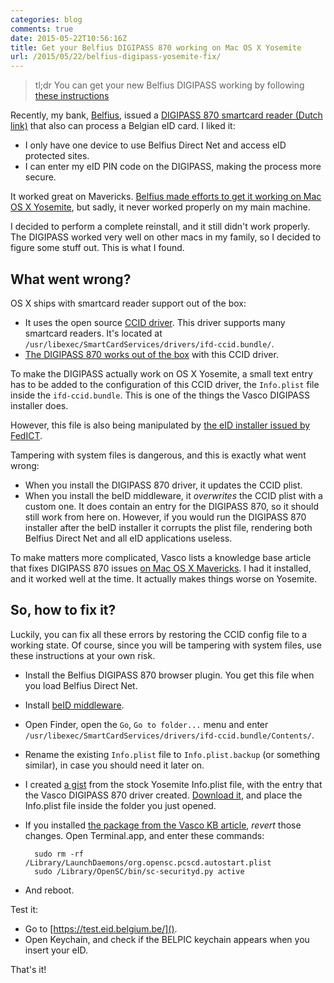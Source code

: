 ```yaml
---
categories: blog
comments: true
date: 2015-05-22T10:56:16Z
title: Get your Belfius DIGIPASS 870 working on Mac OS X Yosemite
url: /2015/05/22/belfius-digipass-yosemite-fix/
---
```


> tl;dr You can get your new Belfius DIGIPASS working by following [these instructions](#fix)

Recently, my bank, [Belfius](https://www.belfius.be/), issued a [DIGIPASS 870 smartcard reader (Dutch link)](https://www.belfius.be/retail/nl/zelf-bankieren/diensten/kaartlezer/index.aspx?firstWA=no) that also can process a Belgian eID card. I liked it:

* I only have one device to use Belfius Direct Net and access eID protected sites.
* I can enter my eID PIN code on the DIGIPASS, making the process more secure.

It worked great on Mavericks. [Belfius made efforts to get it working on Mac OS X Yosemite](https://twitter.com/belfiuscontact/status/540120080450068481), but sadly, it never worked properly on my main machine.

I decided to perform a complete reinstall, and it still didn't work properly. The DIGIPASS worked very well on other macs in my family, so I decided to figure some stuff out. This is what I found.

<!--more-->

## What went wrong?

OS X ships with smartcard reader support out of the box:

* It uses the open source [CCID driver](https://pcsclite.alioth.debian.org/ccid.html). This driver supports many smartcard readers. It's located at `/usr/libexec/SmartCardServices/drivers/ifd-ccid.bundle/`.
* [The DIGIPASS 870 works out of the box](https://pcsclite.alioth.debian.org/ccid/shouldwork.html#0x1A440x0870) with this CCID driver.

To make the DIGIPASS actually work on OS X Yosemite, a small text entry has to be added to the configuration of this CCID driver, the `Info.plist` file inside the `ifd-ccid.bundle`. This is one of the things the Vasco DIGIPASS installer does.

However, this file is also being manipulated by [the eID installer issued by FedICT](http://eid.belgium.be/en/using_your_eid/installing_the_eid_software/).

Tampering with system files is dangerous, and this is exactly what went wrong:

* When you install the DIGIPASS 870 driver, it updates the CCID plist.
* When you install the beID middleware, it _overwrites_ the CCID plist with a custom one. It does contain an entry for the DIGIPASS 870, so it should still work from here on. However, if you would run the DIGIPASS 870 installer after the beID installer it corrupts the plist file, rendering both Belfius Direct Net and all eID applications useless.

To make matters more complicated, Vasco lists a knowledge base article that fixes DIGIPASS 870 issues [on Mac OS X Mavericks](https://retail.vasco.com/install/faq/20140326_120189.aspx). I had it installed, and it worked well at the time. It actually makes things worse on Yosemite.

<a name="fix"></a>

## So, how to fix it?

Luckily, you can fix all these errors by restoring the CCID config file to a working state. Of course, since you will be tampering with system files, use these instructions at your own risk.

* Install the Belfius DIGIPASS 870 browser plugin. You get this file when you load Belfius Direct Net.
* Install [beID middleware](http://eid.belgium.be/en/using_your_eid/installing_the_eid_software/mac/).
* Open Finder, open the `Go`, `Go to folder...` menu and enter `/usr/libexec/SmartCardServices/drivers/ifd-ccid.bundle/Contents/`.
* Rename the existing `Info.plist` file to `Info.plist.backup` (or something similar), in case you should need it later on.
* I created [a gist](https://gist.github.com/benc/438193275f9720f1b509) from the stock Yosemite Info.plist file, with the entry that the Vasco DIGIPASS 870 driver created. [Download it](https://gist.github.com/benc/438193275f9720f1b509/download), and place the Info.plist file inside the folder you just opened.
* If you installed [the package from the Vasco KB article]((https://retail.vasco.com/install/faq/20140326_120189.aspx)), _revert_ those changes. Open Terminal.app, and enter these commands:

        sudo rm -rf /Library/LaunchDaemons/org.opensc.pcscd.autostart.plist
        sudo /Library/OpenSC/bin/sc-securityd.py active

* And reboot.

Test it:

* Go to [https://test.eid.belgium.be/]().
* Open Keychain, and check if the BELPIC keychain appears when you insert your eID.

That's it!
